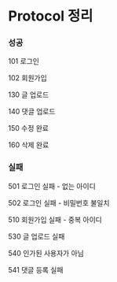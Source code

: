 # Protocol 정리


### 성공
101 로그인

102 회원가입

130 글 업로드

140 댓글 업로드

150 수정 완료

160 삭제 완료


### 실패
501 로그인 실패 - 없는 아이디

502 로그인 실패 - 비밀번호 불일치

510 회원가입 실패 - 중복 아이디

530 글 업로드 실패

540 인가된 사용자가 아님

541 댓글 등록 실패